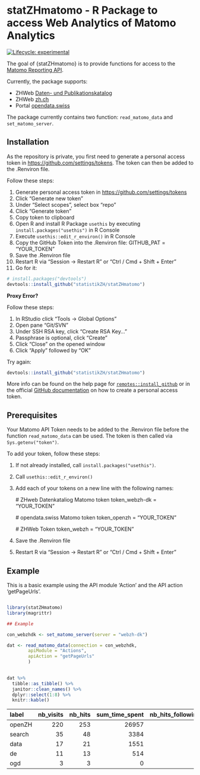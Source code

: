 
<!-- README.md is generated from README.Rmd. Please edit that file -->

# statZHmatomo - R Package to access Web Analytics of Matomo Analytics

<!-- badges: start -->

[![Lifecycle:
experimental](man/figures/lifecycle-experimental.svg)](https://www.tidyverse.org/lifecycle/#experimental)
<!-- badges: end -->

The goal of {statZHmatomo} is to provide functions for access to the
[Matomo Reporting
API](https://developer.matomo.org/api-reference/reporting-api).

Currently, the package supports:

  - ZHWeb [Daten- und
    Publikationskatalog](https://www.zh.ch/de/politik-staat/statistik-daten/datenkatalog.html#/home)
  - ZHWeb [zh.ch](https://www.zh.ch/de.html)
  - Portal [opendata.swiss](https://opendata.swiss/de/)

The package currently contains two function: `read_matomo_data` and
`set_matomo_server`.

## Installation

As the repository is private, you first need to generate a personal
access token in <https://github.com/settings/tokens>. The token can then
be added to the .Renviron file.

Follow these steps:

1.  Generate personal access token in
    <https://github.com/settings/tokens>
2.  Click “Generate new token”
3.  Under “Select scopes”, select box “repo”
4.  Click “Generate token”
5.  Copy token to clipboard
6.  Open R and install R Package `usethis` by executing
    `install.packages("usethis")` in R Console
7.  Execute `usethis::edit_r_environ()` in R Console
8.  Copy the GitHub Token into the .Renviron file: GITHUB\_PAT =
    “YOUR\_TOKEN”
9.  Save the .Renviron file
10. Restart R via “Session -\> Restart R” or “Ctrl / Cmd + Shift +
    Enter”
11. Go for it:

<!-- end list -->

``` r
# install.packages("devtools")
devtools::install_github("statistikZH/statZHmatomo")
```

**Proxy Error?**

Follow these steps:

1.  In RStudio click “Tools -\> Global Options”
2.  Open pane “Git/SVN”
3.  Under SSH RSA key, click “Create RSA Key…”
4.  Passphrase is optional, click “Create”
5.  Click “Close” on the opened window
6.  Click “Apply” followed by “OK”

Try again:

``` r
devtools::install_github("statistikZH/statZHmatomo")
```

More info can be found on the help page for
[`remotes::install_github`](https://remotes.r-lib.org/reference/install_github.html)
or in the official [GitHub
documentation](https://docs.github.com/en/github/authenticating-to-github/creating-a-personal-access-token)
on how to create a personal access token.

## Prerequisites

Your Matomo API Token needs to be added to the .Renviron file before the
function `read_matomo_data` can be used. The token is then called via
`Sys.getenv("token")`.

To add your token, follow these steps:

1.  If not already installed, call `install.packages("usethis")`.

2.  Call `usethis::edit_r_environ()`

3.  Add each of your tokens on a new line with the following names:
    
    \# ZHweb Datenkataliog Matomo token token\_webzh-dk = “YOUR\_TOKEN”
    
    \# opendata.swiss Matomo token token\_openzh = “YOUR\_TOKEN”
    
    \# ZHWeb Token token\_webzh = “YOUR\_TOKEN”

4.  Save the .Renviron file

5.  Restart R via “Session -\> Restart R” or “Ctrl / Cmd + Shift +
    Enter”

## Example

This is a basic example using the API module ‘Action’ and the API action
‘getPageUrls’.

``` r

library(statZHmatomo)
library(magrittr)

## Example

con_webzhdk <- set_matomo_server(server = "webzh-dk")

dat <- read_matomo_data(connection = con_webzhdk,
        apiModule = "Actions", 
        apiAction = "getPageUrls"
        )
        

dat %>% 
  tibble::as_tibble() %>% 
  janitor::clean_names() %>% 
  dplyr::select(1:8) %>% 
  knitr::kable()
```

| label  | nb\_visits | nb\_hits | sum\_time\_spent | nb\_hits\_following\_search | nb\_hits\_with\_time\_generation | min\_time\_generation | max\_time\_generation |
| :----- | ---------: | -------: | ---------------: | --------------------------: | -------------------------------: | --------------------: | --------------------: |
| openZH |        220 |      253 |            26957 |                         221 |                              241 |                 0.001 |                 9.455 |
| search |         35 |       48 |             3384 |                          15 |                               48 |                 0.007 |                 2.183 |
| data   |         17 |       21 |             1551 |                           6 |                               21 |                 0.005 |                 0.495 |
| de     |         11 |       13 |              514 |                           6 |                               13 |                 0.001 |                 0.218 |
| ogd    |          3 |        3 |                0 |                           2 |                                3 |                 0.193 |                 1.499 |
